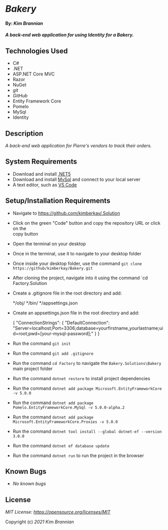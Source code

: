 # _Bakery_

#### By: _*Kim Brannian*_

#### _A back-end web application for using Identity for a Bakery._

## Technologies Used
* C#
* .NET
* ASP.NET Core MVC
* Razor
* NuGet
* _git_
* _GitHub_
* Entity Framework Core
* Pomelo
* MySql
* Identity



## Description
_A back-end web application for Pierre's vendors to track their orders._

## System Requirements
* Download and install [.NET5](https://dotnet.microsoft.com/en-us/download/dotnet/5.0)
* Download and install [MySql](https://www.mysql.com/downloads/) and connect to your local server
* A text editor, such as [VS Code](https://code.visualstudio.com/)


## Setup/Installation Requirements
* Navigate to https://github.com/kimberkay/.Solution
* Click on the green "Code" button and copy the repository URL or click on the   
  copy button
* Open the terminal on your desktop
* Once in the terminal, use it to navigate to your desktop folder
* Once inside your desktop folder, use the command `git clone https://github/kimberkay/Bakery.git`
* After cloning the project, navigate into it using the command `cd Factory.Solution
* Create a .gitignore file in the root directory and add: 
  
  */obj/
  */bin/
  */appsettings.json

* Create an appsettings.json file in the root directory and add:

  {
  "ConnectionStrings": {
      "DefaultConnection": "Server=localhost;Port=3306;database=yourfirstname_yourlastname;uid=root;pwd=[your-mysql-password];"
    }
  }

* Run the command `git init`
* Run the command `git add .gitignore`
* Run the command `cd Factory` to navigate the `Bakery.Solutions\Bakery` main project folder  
* Run the command `dotnet restore` to install project dependencies
* Run the command `dotnet add package Microsoft.EntityFrameworkCore -v 5.0.0`
* Run the command `dotnet add package Pomelo.EntityFrameworkCore.MySql -v 5.0.0-alpha.2`
* Run the command `dotnet add package Microsoft.EntityFrameworkCore.Proxies -v 5.0.0`
* Run the command `dotnet tool install --global dotnet-ef --version 3.0.0`
* Run the command `dotnet ef database update`
* Run the command `dotnet run` to run the project in the browser

## Known Bugs
* _No known bugs_

## License
_MIT License: https://opensource.org/licenses/MIT_

Copyright (c) _2021_ _Kim Brannian_